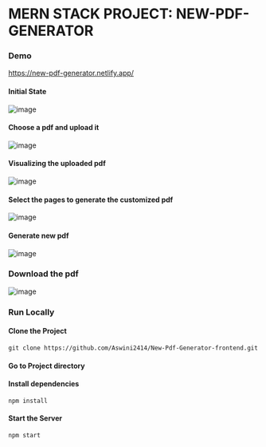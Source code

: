 # MERN STACK PROJECT: NEW-PDF-GENERATOR

### Demo
https://new-pdf-generator.netlify.app/

#### Initial State
![image](https://github.com/Aswini2414/New-Pdf-Generator-frontend/assets/100773503/382371fa-37f4-4858-9a63-20fbd0984a30)




#### Choose a pdf and upload it
![image](https://github.com/Aswini2414/New-Pdf-Generator-frontend/assets/100773503/df08df05-256c-4230-8cf1-4a66c3a1e403)




#### Visualizing the uploaded pdf
![image](https://github.com/Aswini2414/New-Pdf-Generator-frontend/assets/100773503/00e47b3c-e153-4d2f-bfdc-e80a0d211bfa)




#### Select the pages to generate the customized pdf
![image](https://github.com/Aswini2414/New-Pdf-Generator-frontend/assets/100773503/3ca7b1e1-3441-4e11-b9c8-9a17f989dfeb)




#### Generate new pdf
![image](https://github.com/Aswini2414/New-Pdf-Generator-frontend/assets/100773503/2c97bc9e-0085-4f34-9ce9-219ea76fce42)




### Download the pdf
![image](https://github.com/Aswini2414/New-Pdf-Generator-frontend/assets/100773503/bebb796a-3dd2-43c1-9996-a384a22eadaa)




### Run Locally

#### Clone the Project

```
git clone https://github.com/Aswini2414/New-Pdf-Generator-frontend.git
```

#### Go to Project directory
#### Install dependencies

```
npm install
```
#### Start the Server
```
npm start
```





